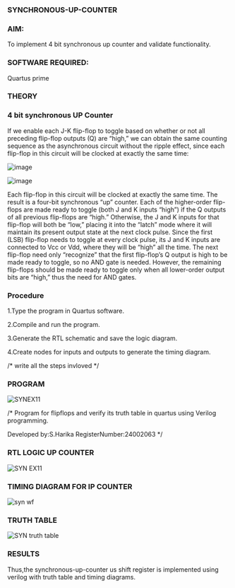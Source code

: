 ### SYNCHRONOUS-UP-COUNTER

### **AIM:**

To implement 4 bit synchronous up counter and validate functionality.

### **SOFTWARE REQUIRED:**

Quartus prime

### **THEORY**

### **4 bit synchronous UP Counter**

If we enable each J-K flip-flop to toggle based on whether or not all preceding flip-flop outputs (Q) are “high,” we can obtain the same counting sequence as the asynchronous circuit without the ripple effect, since each flip-flop in this circuit will be clocked at exactly the same time:

![image](https://github.com/naavaneetha/SYNCHRONOUS-UP-COUNTER/assets/154305477/d5db3fa0-e413-404c-b80e-b2f39d82e7e8)


![image](https://github.com/naavaneetha/SYNCHRONOUS-UP-COUNTER/assets/154305477/52cb61eb-d04b-442d-810c-31185a68410b)

Each flip-flop in this circuit will be clocked at exactly the same time.
The result is a four-bit synchronous “up” counter. Each of the higher-order flip-flops are made ready to toggle (both J and K inputs “high”) if the Q outputs of all previous flip-flops are “high.”
Otherwise, the J and K inputs for that flip-flop will both be “low,” placing it into the “latch” mode where it will maintain its present output state at the next clock pulse.
Since the first (LSB) flip-flop needs to toggle at every clock pulse, its J and K inputs are connected to Vcc or Vdd, where they will be “high” all the time.
The next flip-flop need only “recognize” that the first flip-flop’s Q output is high to be made ready to toggle, so no AND gate is needed.
However, the remaining flip-flops should be made ready to toggle only when all lower-order output bits are “high,” thus the need for AND gates.

### **Procedure**

1.Type the program in Quartus software.

2.Compile and run the program.

3.Generate the RTL schematic and save the logic diagram.

4.Create nodes for inputs and outputs to generate the timing diagram.

/* write all the steps invloved */

### **PROGRAM**
![SYNEX11](https://github.com/user-attachments/assets/14c38567-43bc-48c3-9618-eda92ba05b2a)

/* Program for flipflops and verify its truth table in quartus using Verilog programming. 

Developed by:S.Harika
RegisterNumber:24002063
*/

### **RTL LOGIC UP COUNTER**
![SYN EX11](https://github.com/user-attachments/assets/54c63e6a-60bf-4b12-bcfd-35be76c80ad8)

### **TIMING DIAGRAM FOR IP COUNTER**
![syn wf](https://github.com/user-attachments/assets/f06c33ec-b7f8-4848-918f-4a39600f076c)

### **TRUTH TABLE**
![SYN truth table](https://github.com/user-attachments/assets/e7d0b589-78e0-4844-bbf8-7d2289081470)

### **RESULTS**
Thus,the synchronous-up-counter us shift register is implemented using verilog with truth table and timing diagrams.
